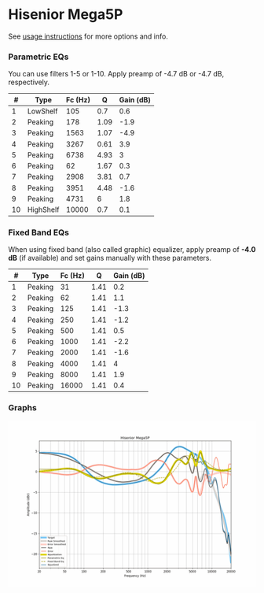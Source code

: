 # Hisenior Mega5P
See [usage instructions](https://github.com/jaakkopasanen/AutoEq#usage) for more options and info.

### Parametric EQs
You can use filters 1-5 or 1-10. Apply preamp of -4.7 dB or -4.7 dB, respectively.

|   # | Type      |   Fc (Hz) |    Q |   Gain (dB) |
|-----|-----------|-----------|------|-------------|
|   1 | LowShelf  |       105 | 0.7  |         0.6 |
|   2 | Peaking   |       178 | 1.09 |        -1.9 |
|   3 | Peaking   |      1563 | 1.07 |        -4.9 |
|   4 | Peaking   |      3267 | 0.61 |         3.9 |
|   5 | Peaking   |      6738 | 4.93 |         3   |
|   6 | Peaking   |        62 | 1.67 |         0.3 |
|   7 | Peaking   |      2908 | 3.81 |         0.7 |
|   8 | Peaking   |      3951 | 4.48 |        -1.6 |
|   9 | Peaking   |      4731 | 6    |         1.8 |
|  10 | HighShelf |     10000 | 0.7  |         0.1 |

### Fixed Band EQs
When using fixed band (also called graphic) equalizer, apply preamp of **-4.0 dB** (if available) and set gains manually with these parameters.

|   # | Type    |   Fc (Hz) |    Q |   Gain (dB) |
|-----|---------|-----------|------|-------------|
|   1 | Peaking |        31 | 1.41 |         0.2 |
|   2 | Peaking |        62 | 1.41 |         1.1 |
|   3 | Peaking |       125 | 1.41 |        -1.3 |
|   4 | Peaking |       250 | 1.41 |        -1.2 |
|   5 | Peaking |       500 | 1.41 |         0.5 |
|   6 | Peaking |      1000 | 1.41 |        -2.2 |
|   7 | Peaking |      2000 | 1.41 |        -1.6 |
|   8 | Peaking |      4000 | 1.41 |         4   |
|   9 | Peaking |      8000 | 1.41 |         1.9 |
|  10 | Peaking |     16000 | 1.41 |         0.4 |

### Graphs
![](./Hisenior%20Mega5P.png)
